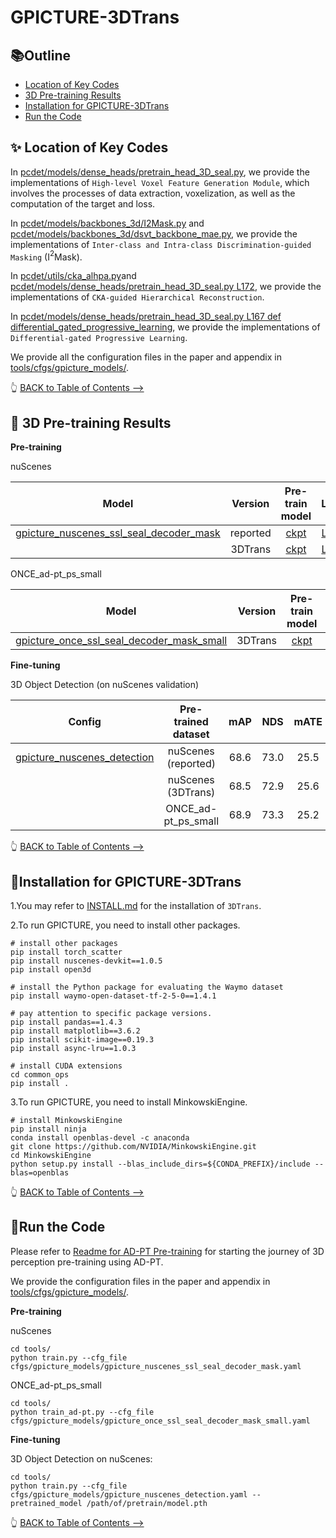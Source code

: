 # GPICTURE-3DTrans

## :books:Outline

- [Location of Key Codes](#sparkles-location-of-key-codes)
- [3D Pre-training Results](#car-3d-pre-training-results)
- [Installation for GPICTURE-3DTrans](#hammerinstallation-for-gpicture-3dtrans)
- [Run the Code](#rocketrun-the-code)



## :sparkles: Location of Key Codes

In [pcdet/models/dense_heads/pretrain_head_3D_seal.py](pcdet/models/dense_heads/pretrain_head_3D_seal.py), we provide the implementations of `High-level Voxel Feature Generation Module`, which involves the processes of data extraction, voxelization, as well as the computation of the target and loss.

In [pcdet/models/backbones_3d/I2Mask.py](pcdet/models/backbones_3d/I2Mask.py) and [pcdet/models/backbones_3d/dsvt_backbone_mae.py](pcdet/models/backbones_3d/dsvt_backbone_mae.py), we provide the implementations of  `Inter-class and Intra-class Discrimination-guided Masking` (I$^2$Mask).

In [pcdet/utils/cka_alhpa.py](pcdet/utils/cka_alhpa.py)and [pcdet/models/dense_heads/pretrain_head_3D_seal.py L172](pcdet/models/dense_heads/pretrain_head_3D_seal.py), we provide the implementations of `CKA-guided Hierarchical Reconstruction`.

In [pcdet/models/dense_heads/pretrain_head_3D_seal.py L167 def differential_gated_progressive_learning](pcdet/models/dense_heads/pretrain_head_3D_seal.py), we provide the implementations of `Differential-gated Progressive Learning`.

We provide all the configuration files in the paper and appendix in [tools/cfgs/gpicture_models/](tools/cfgs/gpicture_models/). 

👆 [BACK to Table of Contents -->](#booksoutline)

## :car: 3D Pre-training Results

**Pre-training**

nuScenes

| Model                                                        | Version  |                       Pre-train model                        |                             Log                              |
| ------------------------------------------------------------ | :------: | :----------------------------------------------------------: | :----------------------------------------------------------: |
| [gpicture_nuscenes_ssl_seal_decoder_mask](tools/cfgs/gpicture_models/gpicture_nuscenes_ssl_seal_decoder_mask.yaml) | reported | [ckpt](https://www.dropbox.com/scl/fi/g1isvgnwexlymqwaqdo22/pretrain_dsvt_nuscenes.pth?rlkey=ubmvmtwoff3l1jp76ls0udy1j&st=5v3swgd7&dl=0) | [Log](https://www.dropbox.com/scl/fi/1hoyr8hhomb4m6bvcclaa/log_train_20240705-105152-pretrain_nuscenes.txt?rlkey=uq142mzjjgtybq5giqrpzwqaz&st=cmc2lsdu&dl=0) |
|                                                              | 3DTrans  | [ckpt](https://www.dropbox.com/scl/fi/1yg7nst0mr5jiqclj5hy6/pretrain_dsvt_nuscenes_3dtrans.pth?rlkey=j8ral0pqsjmaidn9a7eh1v7wu&st=04qyajbz&dl=0) | [Log](https://www.dropbox.com/scl/fi/wookz0tx4nwek5gfqmfon/log_train_20241002-162527-pretrain_nuscenes-_3dtrans.txt?rlkey=rh1jxzl119alf4cjofww457od&st=45ea8cwn&dl=0) |

ONCE_ad-pt_ps_small

| Model                                                        | Version |                       Pre-train model                        |                             Log                              |
| ------------------------------------------------------------ | :-----: | :----------------------------------------------------------: | :----------------------------------------------------------: |
| [gpicture_once_ssl_seal_decoder_mask_small](tools/cfgs/gpicture_models/gpicture_once_ssl_seal_decoder_mask_small.yaml) | 3DTrans | [ckpt](https://www.dropbox.com/scl/fi/4b6wlqcwjzfd3gj537dg5/pretrain_dsvt_once_small_3dtrans.pth?rlkey=bn45av7cum8x9dp7juowrmgu3&st=unmk5lw9&dl=0) | [Log](https://www.dropbox.com/scl/fi/xircyc8v7o0rhpb0rduog/log_train_20241004-111342-pretrain_once-_3dtrans.txt?rlkey=c96srpgc645fpcxw3kow4e4ke&st=5bd719zr&dl=0) |



**Fine-tuning**

3D Object Detection (on nuScenes validation)

| Config                                                       | Pre-trained dataset | mAP  | NDS  | mATE | mASE | mAOE | mAVE | mAAE |                             ckpt                             |                             Log                              |
| ------------------------------------------------------------ | :-----------------: | :--: | :--: | :--: | :--: | :--: | :--: | :--: | :----------------------------------------------------------: | :----------------------------------------------------------: |
| [gpicture_nuscenes_detection](tools/cfgs/gpicture_models/gpicture_nuscenes_detection.yaml) | nuScenes (reported) | 68.6 | 73.0 | 25.5 | 23.8 | 25.8 | 20.7 | 17.4 | [ckpt](https://www.dropbox.com/scl/fi/c2lvls942ytyygkl6kxnt/finetune_dsvt_nuscenes_detection.pth?rlkey=jodlym7pxgsy5qxcu4sehfkg7&st=26p2ji7f&dl=0) | [Log](https://www.dropbox.com/scl/fi/ik5vav74sm8e2gscvd58t/log_train_20240712-154208-finetune_nuscenes_detection.txt?rlkey=lisztc4w1i9r47ldt8g2le0ty&st=w0g5y8us&dl=0) |
|                                                              | nuScenes (3DTrans)  | 68.5 | 72.9 | 25.6 | 23.8 | 25.9 | 20.8 | 17.5 | [ckpt](https://www.dropbox.com/scl/fi/xha8q3gx3afupdopg51lb/finetune_dsvt_nuscenes_detection_3dtrans.pth?rlkey=eaq0usy0yfkd4l5r4dsw4sdb5&st=fc8dq7cc&dl=0) | [Log](https://www.dropbox.com/scl/fi/p0c460jwni40pc8sw21ur/log_train_20241005-161439-finetune_nuscenes_detection-_3dtrans.txt?rlkey=obf5f0h0g6y9kmbdm8oosojq8&st=rgeyyjp4&dl=0) |
|                                                              | ONCE_ad-pt_ps_small | 68.9 | 73.3 | 25.2 | 23.5 | 25.5 | 20.3 | 17.0 | [ckpt](https://www.dropbox.com/scl/fi/3r4phbgsbb820v2u55p9z/finetune_dsvt_nuscenes_detection_pretrain_once_3dtrans.pth?rlkey=0v45hguffiucxmgd39j5f8bsa&st=9ul1n9k5&dl=0) | [Log](https://www.dropbox.com/scl/fi/q21nrkjixq1lglirvv3m7/log_train_20241009-082644-finetune_nuscenes_detection-_3dtrans_once.txt?rlkey=qsxu0ppd1pti8ba4jtob416pr&st=e4o56s0q&dl=0) |

👆 [BACK to Table of Contents -->](#booksoutline)

## :hammer:Installation for GPICTURE-3DTrans

1.You may refer to [INSTALL.md](docs/INSTALL.md) for the installation of `3DTrans`.

2.To run GPICTURE, you need to install other packages.

```shell
# install other packages
pip install torch_scatter
pip install nuscenes-devkit==1.0.5
pip install open3d

# install the Python package for evaluating the Waymo dataset
pip install waymo-open-dataset-tf-2-5-0==1.4.1

# pay attention to specific package versions.
pip install pandas==1.4.3
pip install matplotlib==3.6.2
pip install scikit-image==0.19.3
pip install async-lru==1.0.3

# install CUDA extensions
cd common_ops
pip install .
```

3.To run GPICTURE, you need to install MinkowskiEngine.

```shell
# install MinkowskiEngine
pip install ninja
conda install openblas-devel -c anaconda
git clone https://github.com/NVIDIA/MinkowskiEngine.git
cd MinkowskiEngine
python setup.py install --blas_include_dirs=${CONDA_PREFIX}/include --blas=openblas
```

👆 [BACK to Table of Contents -->](#booksoutline)

## :rocket:Run the Code

Please refer to [Readme for AD-PT Pre-training](docs/GETTING_STARTED_PRETRAIN.md) for starting the journey of 3D perception pre-training using AD-PT.



We provide the configuration files in the paper and appendix in [tools/cfgs/gpicture_models/](tools/cfgs/gpicture_models/).

**Pre-training**

nuScenes

```shell
cd tools/
python train.py --cfg_file cfgs/gpicture_models/gpicture_nuscenes_ssl_seal_decoder_mask.yaml
```

ONCE_ad-pt_ps_small

```shell
cd tools/
python train_ad-pt.py --cfg_file cfgs/gpicture_models/gpicture_once_ssl_seal_decoder_mask_small.yaml
```



**Fine-tuning**

3D Object Detection on nuScenes:

```shell
cd tools/
python train.py --cfg_file cfgs/gpicture_models/gpicture_nuscenes_detection.yaml --pretrained_model /path/of/pretrain/model.pth
```

👆 [BACK to Table of Contents -->](#booksoutline)

